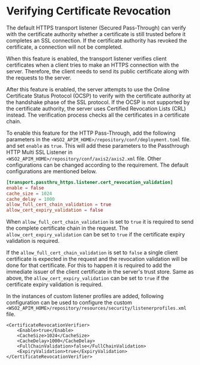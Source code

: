 # Verifying Certificate Revocation

The default HTTPS transport listener (Secured Pass-Through) can verify with the certificate authority whether a certificate is still trusted before it completes an SSL connection. If the certificate authority has revoked the certificate, a connection will not be completed.

When this feature is enabled, the transport listener verifies client
certificates when a client tries to make an HTTPS connection with the server. Therefore, the client needs to send its public certificate along with the requests to the server.

After this feature is enabled, the server attempts to
use the Online Certificate Status Protocol (OCSP) to verify with the
certificate authority at the handshake phase of the SSL protocol. If the
OCSP is not supported by the certificate authority, the server uses Certified Revocation Lists (CRL) instead. The verification
process checks all the certificates in a certificate chain.

To enable this feature for the HTTP Pass-Through, add the following parameters in the ```<WSO2_APIM_HOME>/repository/conf/deployment.toml``` file. and set ```enable``` as ```true```.
This will add these parameters to the Passthrough HTTP Multi SSL Listener in ```<WSO2_APIM_HOME>/repository/conf/axis2/axis2.xml``` file.
Other configurations can be changed according to the requirement. The default configurations are mentioned below.

```toml
[transport.passthru_https.listener.cert_revocation_validation]
enable = false
cache_size = 1024
cache_delay = 1000
allow_full_cert_chain_validation = true
allow_cert_expiry_validation = false
```

When ```allow_full_cert_chain_validation``` is set to ```true``` it is required to send the complete certificate chain in the request.
The ```allow_cert_expiry_validation``` can be set to ```true``` if the certificate expiry validation is required.

If the ```allow_full_cert_chain_validation``` is set to ```false``` a single client certificate is expected in the request and the revocation validation will be done for that certificate. For this to happen it is required to add the immediate issuer of the client certificate in the server's trust store.
Same as above, the ```allow_cert_expiry_validation``` can be set to ```true``` if the certificate expiry validation is required.

In the instances of custom listener profiles are added, following configuration can be used to configure the custom ```<WSO2_APIM_HOME>/repository/resources/security/listenerprofiles.xml``` file.

```
<CertificateRevocationVerifier>
    <Enable>true</Enable>
    <CacheSize>1024</CacheSize>
    <CacheDelay>1000</CacheDelay>
    <FullChainValidation>false</FullChainValidation>
    <ExpiryValidation>true</ExpiryValidation>
</CertificateRevocationVerifier>
```
